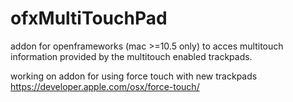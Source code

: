 # ofxMultiTouchPad
addon for openframeworks (mac >=10.5 only) to acces multitouch information provided by the multitouch enabled trackpads.

working on addon for using force touch with new trackpads
https://developer.apple.com/osx/force-touch/
